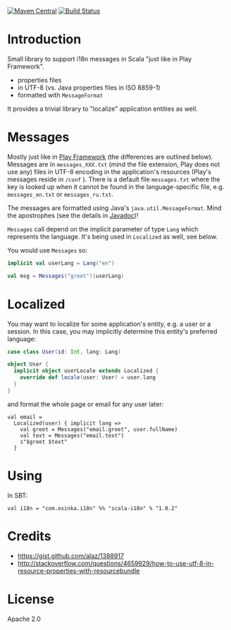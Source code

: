 [![Maven Central](https://maven-badges.herokuapp.com/maven-central/com.osinka.i18n/scala-i18n_2.11/badge.png)](https://maven-badges.herokuapp.com/maven-central/com.osinka.i18n/scala-i18n_2.11)
[![Build Status](https://travis-ci.org/osinka/scala-i18n.svg?branch=master)](https://travis-ci.org/osinka/scala-i18n)

# Introduction

Small library to support i18n messages in Scala "just like in Play Framework".

* properties files
* in UTF-8 (vs. Java properties files in ISO 8859-1)
* formatted with `MessageFormat`

It provides a trivial library to "localize" application entities as well.

# Messages

Mostly just like in [Play
Framework](https://www.playframework.com/documentation/2.3.x/ScalaI18N) (the
differences are outlined below). Messages are in `messages_XXX.txt` (mind the
file extension, Play does not use any) files in UTF-8 encoding in the
application's resources (Play's messages reside in `/conf` ). There is a default
file `messages.txt` where the key is looked up when it cannot be found in the
language-specific file, e.g. `messages_en.txt` or `messages_ru.txt`.

The messages are formatted using Java's `java.util.MessageFormat`. Mind the
apostrophes (see the details in
[Javadoc](http://docs.oracle.com/javase/7/docs/api/java/text/MessageFormat.html))!

`Messages` call depend on the implicit parameter of type `Lang` which represents
the language. It's being used in `Localized` as well, see below.

You would use `Messages` so:

```scala
implicit val userLang = Lang("en")

val msg = Messages("greet")(userLang)
```

# Localized

You may want to localize for some application's entity, e.g. a user or a
session. In this case, you may implicitly determine this entity's preferred
language:

```scala
case class User(id: Int, lang: Lang)

object User {
  implicit object userLocale extends Localized {
    override def locale(user: User) = user.lang
  }
}
```

and format the whole page or email for any user later:

```
val email =
  Localized(user) { implicit lang =>
    val greet = Messages("email.greet", user.fullName)
    val text = Messages("email.text")
    s"$greet $text"
  }
```

# Using

In SBT:

```
val i18n = "com.osinka.i18n" %% "scala-i18n" % "1.0.2"
```

# Credits

* https://gist.github.com/alaz/1388917
* http://stackoverflow.com/questions/4659929/how-to-use-utf-8-in-resource-properties-with-resourcebundle

# License

Apache 2.0
